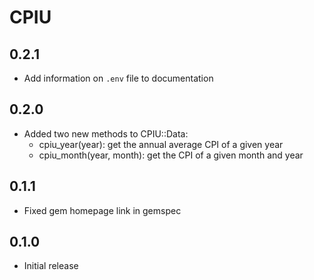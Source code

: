 # CPIU

## 0.2.1

* Add information on `.env` file to documentation

## 0.2.0

* Added two new methods to CPIU::Data:
  * cpiu_year(year): get the annual average CPI of a given year
  * cpiu_month(year, month): get the CPI of a given month and year

## 0.1.1

* Fixed gem homepage link in gemspec

## 0.1.0

* Initial release
